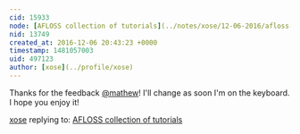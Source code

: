 ```yaml
---
cid: 15933
node: [AFLOSS collection of tutorials](../notes/xose/12-06-2016/afloss-collection-of-tutorials)
nid: 13749
created_at: 2016-12-06 20:43:23 +0000
timestamp: 1481057003
uid: 497123
author: [xose](../profile/xose)
---
```


Thanks for the feedback [@mathew](/profile/mathew)! I'll change as soon I'm on the keyboard. I hope you enjoy it!

[xose](../profile/xose) replying to: [AFLOSS collection of tutorials](../notes/xose/12-06-2016/afloss-collection-of-tutorials)

